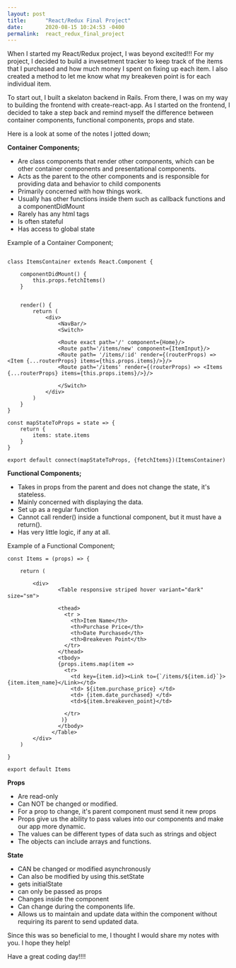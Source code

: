 ```yaml
---
layout: post
title:      "React/Redux Final Project"
date:       2020-08-15 10:24:53 -0400
permalink:  react_redux_final_project
---
```



When I started my React/Redux project, I was beyond excited!!!  For my project, I decided to build a invesetment tracker to keep track of the items that I purchased and how much money I spent on fixing up each item.  I also created a method to let me know what my breakeven point is for each individual item.  

To start out, I built a skelaton backend in Rails.  From there, I was on my way to building the frontend with create-react-app.  As I started on the frontend, I decided to take a step back and remind myself the difference between container components, functional components, props and state.   

Here is a look at some of the notes I jotted down;


**Container Components;**
* Are class components that render other components, which can be other container components and presentational components.
* Acts as the parent to the other components and is responsible for providing data and behavior to child components
* Primarily concerned with how things work.
* Usually has other functions inside them such as callback functions and a componentDidMount
* Rarely has any html tags
* Is often stateful
* Has access to global state


Example of a Container Component;
```

class ItemsContainer extends React.Component {

    componentDidMount() {
        this.props.fetchItems()
    }


    render() {
        return (
            <div>
                <NavBar/>
                <Switch>
             
                <Route exact path='/' component={Home}/>
                <Route path='/items/new' component={ItemInput}/>
                <Route path= '/items/:id' render={(routerProps) => <Item {...routerProps} items={this.props.items}/>}/>
                <Route path='/items' render={(routerProps) => <Items {...routerProps} items={this.props.items}/>}/>
                
                </Switch>
            </div>
        )
    }
}

const mapStateToProps = state => {
    return {
        items: state.items
    }
}

export default connect(mapStateToProps, {fetchItems})(ItemsContainer)

```


**Functional Components;**
* Takes in props from the parent and does not change the state, it's stateless.
* Mainly concerned with displaying the data.
* Set up as a regular function
* Cannot call render() inside a functional component, but it must have a return().
* Has very little logic, if any at all.

Example of a Functional Component;
```
const Items = (props) => {

    return (
     
        <div>           
                <Table responsive striped hover variant="dark" size="sm">
                
                <thead>
                  <tr >
                    <th>Item Name</th>
                    <th>Purchase Price</th>
                    <th>Date Purchased</th>
                    <th>Breakeven Point</th>
                  </tr>
                </thead>
                <tbody>
                {props.items.map(item => 
                  <tr>
                    <td key={item.id}><Link to={`/items/${item.id}`}>{item.item_name}</Link></td>
                    <td> ${item.purchase_price} </td>
                    <td> {item.date_purchased} </td>
                    <td>${item.breakeven_point}</td>
                   
                  </tr>
                 )}
                </tbody>
              </Table>
        </div>
    )

}

export default Items
```


**Props**
* Are read-only
* Can NOT be changed or modified.
* For a prop to change, it's parent component must send it new props
* Props give us the ability to pass values into our components and make our app more dynamic.
* The values can be different types of data such as strings and object
*  The objects can include arrays and functions.  


**State**
* CAN be changed or modified asynchronously
* Can also be modified by using this.setState
* gets initialState
* can only be passed as props
* Changes inside the component
* Can change during the components life.
* Allows us to maintain and update data within the component without requiring its parent to send updated data.



Since this was so beneficial to me, I thought I would share my notes with you. I hope they help!

Have a great coding day!!!!
